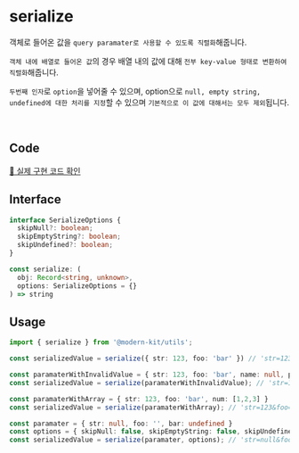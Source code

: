 # serialize

객체로 들어온 값을 `query paramater로 사용할 수 있도록 직렬화`해줍니다.

`객체 내에 배열로 들어온 값`의 경우 배열 내의 값에 대해 `전부 key-value 형태로 변환하여 직렬화`해줍니다.

`두번째 인자`로 `option`을 넣어줄 수 있으며, option으로 `null, empty string, undefined에 대한 처리를 지정`할 수 있으며 `기본적으로 이 값에 대해서는 모두 제외`됩니다.

<br />

## Code
[🔗 실제 구현 코드 확인](https://github.com/modern-agile-team/modern-kit/blob/main/packages/utils/src/string/serialize/index.ts)

## Interface
```ts title="typescript"
interface SerializeOptions {
  skipNull?: boolean;
  skipEmptyString?: boolean;
  skipUndefined?: boolean;
}

const serialize: (
  obj: Record<string, unknown>,
  options: SerializeOptions = {}
) => string
```

## Usage
```ts title="typescript"
import { serialize } from '@modern-kit/utils';

const serializedValue = serialize({ str: 123, foo: 'bar' }) // 'str=123&foo=bar'

const paramaterWithInvalidValue = { str: 123, foo: 'bar', name: null, phone: '' }
const serializedValue = serialize(paramaterWithInvalidValue); // 'str=123&foo=bar'

const paramaterWithArray = { str: 123, foo: 'bar', num: [1,2,3] }
const serializedValue = serialize(paramaterWithArray); // 'str=123&foo=bar&num=1&num=2&num=3'

const paramater = { str: null, foo: '', bar: undefined }
const options = { skipNull: false, skipEmptyString: false, skipUndefined: false }
const serializedValue = serialize(paramater, options); // 'str=null&foo=&bar=undefined'
```